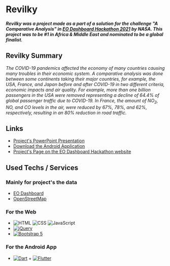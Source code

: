 # Revilky

***Revilky was a project made as a part of a solution for the challenge "A Comparative Analysis" in [EO Dashboard Hackathon 2021](https://www.eodashboardhackathon.org/) by NASA.
This project was to be #1 in Africa & Middle East and nominated to be a global finalist.***

## Revilky Summary
*The COVID-19 pandemics affected the economy of many countries causing many troubles in their economic system. A comparative analysis was done between some continents taking their major countries, for example, the USA, France, and Japan before and after COVID-19 in two different criteria, economic impacts and air quality. For example, more than one billion passengers in the USA were removed representing a decline of 64.4% of global passenger traffic due to COVID-19. In France, the amount of NO<sub>2</sub>, NO, and CO levels in the air, were reduced by 67%, 78%, and 62%, respectively, resulting in an 80% reduction in road traffic.*

## Links
 - [Project's PowerPoint Presentation](https://docs.google.com/presentation/d/1L0mmIjSMhCyW_zOD5PqoC2yZ8iEa_KFjTTBrD1J6BxA/edit?usp=sharing)
 - [Download the Android Application](https://mega.nz/file/4BkAEJwY#DPZsNYdTmgVG7Fz3j7zGtFjDYec6nO1dFWdXBswd-sU)
 - [Project's Page on the EO Dashboard Hackathon website](https://www.eodashboardhackathon.org/challenges/interconnected-earth-system-impact/comparative-analysis/teams/revilky/project)
 
## Used Techs / Services
### Mainly for project's the data
 - [EO Dashboard](https://eodashboard.org/)
 - [OpenStreetMap](https://www.openstreetmap.org/)

### For the Web
 - ![HTML](https://img.shields.io/badge/-HTML5-E34F26?logo=HTML5&logoColor=white&style=flat-square) ![CSS](https://img.shields.io/badge/-CSS3-1572B6?logo=CSS3&logoColor=white&style=flat-square) ![JavaScript](https://img.shields.io/badge/-JavaScript-F7DF1E?logo=JavaScript&logoColor=white&style=flat-square)
 - [![jQuery](https://img.shields.io/badge/-jQuery-0769AD?logo=jQuery&logoColor=white&style=flat-square)](https://jquery.com/)
 - [![Bootstrap 5](https://img.shields.io/badge/-Bootstrap-7952B3?logo=Bootstrap&logoColor=white&style=flat-square)](https://getbootstrap.com/)
 
 
 ### For the Android App
 - [![Dart](https://img.shields.io/badge/-Dart-0175C2?logo=Dart&logoColor=white&style=flat-square)](https://dart.dev/) + [![Flutter](https://img.shields.io/badge/-Flutter-02569B?logo=Flutter&logoColor=white&style=flat-square)](https://flutter.dev/)
